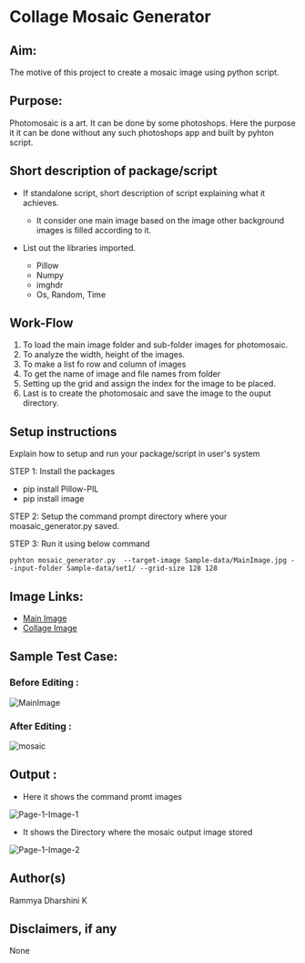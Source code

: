 # Collage Mosaic Generator

## Aim:
 The motive of this project to create a mosaic image using python script.
 
## Purpose:
 Photomosaic is a art. It can be done by some photoshops. Here the purpose it it can be done without any such photoshops app and built by pyhton script.
 

## Short description of package/script

- If standalone script, short description of script explaining what it achieves.
  - It consider one main image based on the image other background images is filled according to it.
  
- List out the libraries imported.
  - Pillow 
  - Numpy
  - imghdr
  - Os, Random, Time

## Work-Flow
 1. To load the main image folder and sub-folder images for photomosaic.
 2. To analyze the width, height of the images.
 3. To make a list fo row and column of images
 4. To get the name of image and file names from folder
 5. Setting up the grid and assign the index for the image to be placed.
 6. Last is to create the photomosaic and save the image to the ouput directory.

## Setup instructions

Explain how to setup and run your package/script in user's system

STEP 1: Install the packages
 - pip install Pillow-PIL
 - pip install image

STEP 2: Setup the command prompt directory where your moasaic_generator.py saved.

STEP 3: Run it using below command

    pyhton mosaic_generator.py  --target-image Sample-data/MainImage.jpg --input-folder Sample-data/set1/ --grid-size 128 128

## Image Links:

- [Main Image](https://www.google.com/url?sa=i&url=https%3A%2F%2Fcommons.wikimedia.org%2Fwiki%2FFile%3ALogo-Free.jpg&psig=AOvVaw1gpqQ9HXypoJGda7UgztQD&ust=1624716638605000&source=images&cd=vfe&ved=0CAoQjRxqFwoTCPDytaj7svECFQAAAAAdAAAAABAD)
- [Collage Image](https://www.kaggle.com/kvpratama/pokemon-images-dataset)


## Sample Test Case:

### Before Editing :

![MainImage](https://user-images.githubusercontent.com/70591317/123418114-4a3a8980-d5d6-11eb-91a4-f7566371f418.jpg)

### After Editing :

![mosaic](https://user-images.githubusercontent.com/70591317/123418231-6f2efc80-d5d6-11eb-9acf-b42a72c0cfad.png)

## Output :

- Here it shows the command promt images 

![Page-1-Image-1](https://user-images.githubusercontent.com/70591317/123433721-64319780-d5e9-11eb-8e13-f931403821ad.jpg)

- It shows the Directory where the mosaic output image stored

![Page-1-Image-2](https://user-images.githubusercontent.com/70591317/123433750-698ee200-d5e9-11eb-975c-5c152a8ecb92.jpg)


## Author(s)

Rammya Dharshini K

## Disclaimers, if any

None
